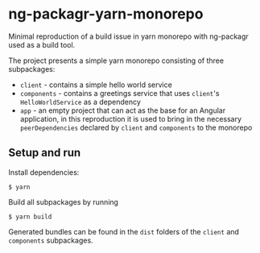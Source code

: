# ng-packagr-yarn-monorepo

Minimal reproduction of a build issue in yarn monorepo with ng-packagr used as a build tool.

The project presents a simple yarn monorepo consisting of three subpackages:

- `client` - contains a simple hello world service
- `components` - contains a greetings service that uses `client`'s `HelloWorldService` as a dependency
- `app` - an empty project that can act as the base for an Angular application, in this reproduction it is used to bring in the necessary `peerDependencies` declared by `client` and `components` to the monorepo

## Setup and run

Install dependencies:

```
$ yarn
```

Build all subpackages by running

```
$ yarn build
```

Generated bundles can be found in the `dist` folders of the `client` and `components` subpackages.
